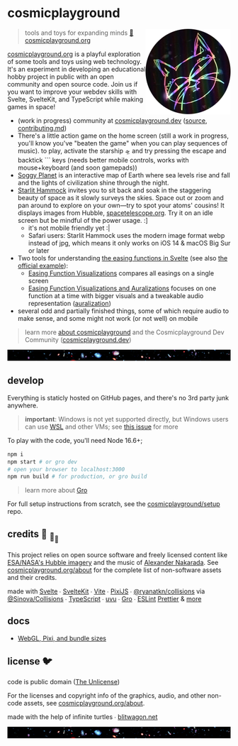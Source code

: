 # cosmicplayground

[<img src="/src/static/assets/characters/cosmic-kitty.webp" align="right" width="192" height="192">](https://www.cosmicplayground.org)

> tools and toys for expanding minds
> [:milky_way: cosmicplayground.org](https://www.cosmicplayground.org)

[cosmicplayground.org](https://www.cosmicplayground.org)
is a playful exploration of some tools and toys using web technology.
It's an experiment in developing an educational hobby project in public
with an open community and open source code.
Join us if you want to improve your webdev skills
with Svelte, SvelteKit, and TypeScript while making games in space!

- (work in progress) community at [cosmicplayground.dev](https://www.cosmicplayground.dev)
  ([source](https://github.com/cosmicplayground/community),
  [contributing.md](https://github.com/cosmicplayground/community/blob/main/contributing.md))
- There's a little action game on the home screen
  (still a work in progress, you'll know you've "beaten the game" when you can play sequences of music).
  to play, activate the starship `🛸` and try pressing the escape and backtick `\`` keys
  (needs better mobile controls, works with mouse+keyboard (and soon gamepads))
- [Soggy Planet](https://www.cosmicplayground.org/soggy-planet) is an interactive map of Earth
  where sea levels rise and fall and the lights of civilization shine through the night.
- [Starlit Hammock](https://www.cosmicplayground.org/starlit-hammock)
  invites you to sit back and soak in the staggering beauty of space
  as it slowly surveys the skies.
  Space out or zoom and pan around to explore on your own—try to spot your atoms' cousins!
  It displays images from Hubble, [spacetelescope.org](https://www.spacetelescope.org/about/).
  Try it on an idle screen but be mindful of the power usage. :]
  - it's not mobile friendly yet :|
  - Safari users: Starlit Hammock uses the modern image format webp instead of jpg,
    which means it only works on iOS 14 & macOS Big Sur or later
- Two tools for understanding
  [the easing functions in Svelte](https://svelte.dev/docs#run-time-svelte-easing)
  (see also [the official example](https://svelte.dev/examples/easing)):
  - [Easing Function Visualizations](https://www.cosmicplayground.org/easings-1)
    compares all easings on a single screen
  - [Easing Function Visualizations and Auralizations](https://www.cosmicplayground.org/easings-2)
    focuses on one function at a time with bigger visuals and a tweakable audio representation
    ([auralization](https://en.wikipedia.org/wiki/Auralization))
- several odd and partially finished things, some of which require audio to make sense,
  and some might not work (or not well) on mobile

> learn more [about cosmicplayground](https://www.cosmicplayground.org/about)
> and the Cosmicplayground Dev Community ([cosmicplayground.dev](https://www.cosmicplayground.dev))

[![galaxies](/src/static/assets/space/galaxies-banner.jpg)](/src/static/assets/space/galaxies.jpg)

## develop

Everything is staticly hosted on GitHub pages,
and there's no 3rd party junk anywhere.

> **important**: Windows is not yet supported directly, but Windows users can use
> [WSL](https://docs.microsoft.com/en-us/windows/wsl/about) and other VMs;
> see [this issue](https://github.com/cosmicplayground/cosmicplayground/issues/29) for more

To play with the code, you'll need Node 16.6+;

```bash
npm i
npm start # or gro dev
# open your browser to localhost:3000
npm run build # for production, or gro build
```

> learn more about [Gro](https://github.com/feltcoop/gro)

For full setup instructions from scratch,
see the [cosmicplayground/setup](https://github.com/cosmicplayground/setup) repo.

## credits :turtle: <sub>:turtle:</sub><sub><sub>:turtle:</sub></sub>

This project relies on open source software and
freely licensed content like [ESA/NASA's Hubble imagery](https://www.spacetelescope.org)
and the music of [Alexander Nakarada](https://www.serpentsoundstudios.com).
See [cosmicplayground.org/about](https://www.cosmicplayground.org/about)
for the complete list of non-software assets and their credits.

made with [Svelte](https://github.com/sveltejs/svelte) ∙
[SvelteKit](https://github.com/sveltejs/kit) ∙
[Vite](https://github.com/vitejs/vite) ∙
[PixiJS](https://github.com/pixijs/pixi.js) ∙
[@ryanatkn/collisions](https://github.com/ryanatkn/collisions/) via
[@Sinova/Collisions](https://github.com/Sinova/Collisions/) ∙
[TypeScript](https://github.com/microsoft/TypeScript) ∙
[uvu](https://github.com/lukeed/uvu) ∙
[Gro](https://github.com/feltcoop/gro) ∙
[ESLint](https://github.com/eslint/eslint)
[Prettier](https://github.com/prettier/prettier)
& [more](package.json)

## docs

- [WebGL, Pixi, and bundle sizes](/src/docs/pixi.md)

## license 🐦

code is public domain ([The Unlicense](license))

For the licenses and copyright info of the
graphics, audio, and other non-code assets,
see [cosmicplayground.org/about](https://www.cosmicplayground.org/about).

made with the help of infinite turtles ∙
[blitwagon.net](https://www.blitwagon.net)

[![galaxies](/src/static/assets/space/galaxies-banner.jpg)](/src/static/assets/space/galaxies.jpg)
